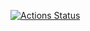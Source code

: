 [![Actions Status](https://github.com/pleiades223/comp_library/workflows/verify/badge.svg)](https://github.com/pleiades223/comp_library/actions)